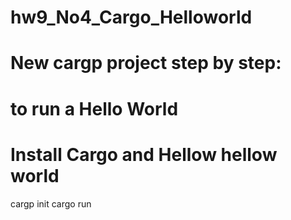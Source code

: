 # hw9_No4_Cargo_Helloworld

# New cargp project step by step:
# to run a Hello World 

# Install Cargo and Hellow hellow world
cargp init
cargo run  

